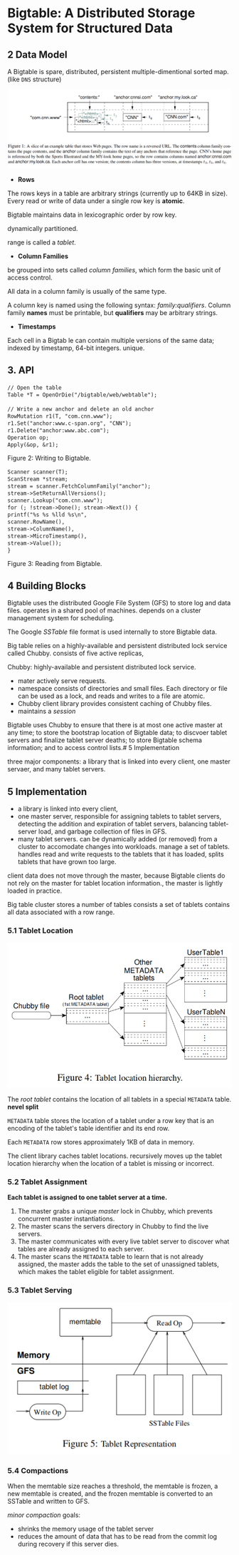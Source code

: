 # Bigtable: A Distributed Storage System for Structured Data

## 2 Data Model

A Bigtable is spare, distributed, persistent multiple-dimentional sorted map. (like `DNS` structure)

![](./ch02.assets/image-20230318215854882.png)

- **Rows**

The rows keys in a table are arbitrary strings (currently up to 64KB in size). Every read or write of data under a single row key is **atomic**.

Bigtable maintains data in lexicographic order by row key.

dynamically partitioned.

range is called a *tablet*.



- **Column Families**

be grouped into sets called *column families*, which form the basic unit of access control.

All data in a column family is usually of the same type.

A column key is named using the following syntax: *family:qualifiers*. Column family **names** must be printable, but **qualifiers** may be arbitrary strings.

- **Timestamps**

Each cell in a Bigtab le can contain multiple versions of the same data;  indexed by timestamp, 64-bit integers. unique.

## 3. API

```
// Open the table
Table *T = OpenOrDie("/bigtable/web/webtable");

// Write a new anchor and delete an old anchor
RowMutation r1(T, "com.cnn.www");
r1.Set("anchor:www.c-span.org", "CNN");
r1.Delete("anchor:www.abc.com");
Operation op;
Apply(&op, &r1);
```

Figure 2: Writing to Bigtable.



```
Scanner scanner(T);
ScanStream *stream;
stream = scanner.FetchColumnFamily("anchor");
stream->SetReturnAllVersions();
scanner.Lookup("com.cnn.www");
for (; !stream->Done(); stream->Next()) {
printf("%s %s %lld %s\n",
scanner.RowName(),
stream->ColumnName(),
stream->MicroTimestamp(),
stream->Value());
}
```

Figure 3: Reading from Bigtable.

## 4 Building Blocks

Bigtable uses the distributed Google File System (GFS) to store log and data files.  operates in a shared pool of machines. depends on a cluster management system for scheduling.

The Google *SSTable* file format is used internally to store Bigtable data.

Big table relies on a highly-available and persistent distributed lock service called Chubby. consists of five active replicas,

Chubby: highly-available and persistent distributed lock service.

- mater actively serve requests.
- namespace consists of directories and small files. Each directory or file can be used as a lock, and reads and writes to a file are atomic.
- Chubby client library provides consistent caching of Chubby files.
- maintains a *session* 

Bigtable uses Chubby to ensure that there is at most one active master at any time; to store the bootstrap location of Bigtable data; to discvoer tablet servers and finalize tablet server deaths; to store Bigtable schema information; and to access control lists.# 5 Implementation

three major components: a library that is linked into every client, one master servaer, and many tablet servers.

## 5 Implementation

- a library is linked into every client,
- one master server, responsible for assigning tablets to tablet servers, detecting the addition and expiration of tablet servers, balancing tablet-server load, and garbage collection of files in GFS.
- many tablet servers. can be dynamically added (or removed) from a cluster to accomodate changes into workloads. manage a set of tablets. handles read and write requests to the tablets that it has loaded, splits tablets that have grown too large.

client data does not move through the master, because Bigtable clients do not rely on  the master for tablet location information., the master is lightly loaded in practice.

Big table cluster stores a number of tables consists a set of tablets contains all data associated with a row range.

### 5.1 Tablet Location

![image-20230319232818057](./ch05.assets/image-20230319232818057.png)

 

The *root tablet* contains the location of all tablets in a special `METADATA` table. **nevel split**

`METADATA` table stores the location of a tablet under a row key that is an encoding of the tablet's table identifier and its end row.

Each `METADATA` row stores approximately 1KB of data in memory.

The client library caches tablet locations. recursively moves up the tablet location hierarchy when the location of a tablet is missing or incorrect. 

### 5.2 Tablet Assignment

**Each tablet is assigned to one tablet server at a time.**

1. The master grabs a unique *master* lock in Chubby, which prevents concurrent master instantiations.
2. The master scans the servers directory in Chubby to find the live servers.
3. The master communicates with every live tablet server to discover what tables are already assigned to each server.
4. The master scans the `METADATA` table to learn that is not already assigned, the master adds the table to the set of unassigned tablets, which makes the tablet eligible for tablet assignment.

### 5.3 Tablet Serving

![image-20230323222340563](./ch05.assets/image-20230323222340563.png)

### 5.4 Compactions

When the memtable size reaches a threshold, the memtable is frozen, a new memtable is created, and the frozen memtable is converted to an SSTable and written to GFS.

*minor compaction* goals:

- shrinks the memory usage of the tablet server
- reduces the amount of data that has to be read from the commit log during recovery if this server dies.